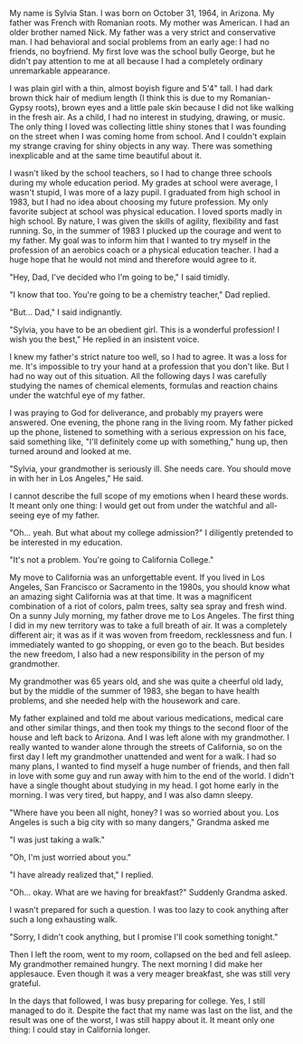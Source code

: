 My name is Sylvia Stan. I was born on October 31, 1964, in Arizona. My father was French with Romanian roots. My mother was American. I had an older brother named Nick. My father was a very strict and conservative man. I had behavioral and social problems from an early age: I had no friends, no boyfriend. My first love was the school bully George, but he didn't pay attention to me at all because I had a completely ordinary unremarkable appearance.

I was plain girl with a thin, almost boyish figure and 5'4" tall. I had dark brown thick hair of medium length (I think this is due to my Romanian-Gypsy roots), brown eyes and a little pale skin because I did not like walking in the fresh air. As a child, I had no interest in studying, drawing, or music. The only thing I loved was collecting little shiny stones that I was founding on the street when I was coming home from school. And I couldn't explain my strange craving for shiny objects in any way. There was something inexplicable and at the same time beautiful about it. 

I wasn't liked by the school teachers, so I had to change three schools during my whole education period. My grades at school were average, I wasn't stupid, I was more of a lazy pupil. I graduated from high school in 1983, but I had no idea about choosing my future profession. My only favorite subject at school was physical education. I loved sports madly in high school. By nature, I was given the skills of agility, flexibility and fast running. So, in the summer of 1983 I plucked up the courage and went to my father. My goal was to inform him that I wanted to try myself in the profession of an aerobics coach or a physical education teacher. I had a huge hope that he would not mind and therefore would agree to it.

"Hey, Dad, I've decided who I'm going to be," I said timidly.

"I know that too. You're going to be a chemistry teacher," Dad replied.

"But... Dad," I said indignantly.

"Sylvia, you have to be an obedient girl. This is a wonderful profession! I wish you the best," He replied in an insistent voice.

I knew my father's strict nature too well, so I had to agree. It was a loss for me. It's impossible to try your hand at a profession that you don't like. But I had no way out of this situation. All the following days I was carefully studying the names of chemical elements, formulas and reaction chains under the watchful eye of my father.

I was praying to God for deliverance, and probably my prayers were answered. One evening, the phone rang in the living room. My father picked up the phone, listened to something with a serious expression on his face, said something like, "I'll definitely come up with something," hung up, then turned around and looked at me.

"Sylvia, your grandmother is seriously ill. She needs care. You should move in with her in Los Angeles," He said.

I cannot describe the full scope of my emotions when I heard these words. It meant only one thing: I would get out from under the watchful and all-seeing eye of my father.

"Oh... yeah. But what about my college admission?" I diligently pretended to be interested in my education.

"It's not a problem. You're going to California College."

My move to California was an unforgettable event. If you lived in Los Angeles, San Francisco or Sacramento in the 1980s, you should know what an amazing sight California was at that time. It was a magnificent combination of a riot of colors, palm trees, salty sea spray and fresh wind. On a sunny July morning, my father drove me to Los Angeles. The first thing I did in my new territory was to take a full breath of air. It was a completely different air; it was as if it was woven from freedom, recklessness and fun. I immediately wanted to go shopping, or even go to the beach. But besides the new freedom, I also had a new responsibility in the person of my grandmother. 

My grandmother was 65 years old, and she was quite a cheerful old lady, but by the middle of the summer of 1983, she began to have health problems, and she needed help with the housework and care.

My father explained and told me about various medications, medical care and other similar things, and then took my things to the second floor of the house and left back to Arizona. And I was left alone with my grandmother. I really wanted to wander alone through the streets of California, so on the first day I left my grandmother unattended and went for a walk. I had so many plans, I wanted to find myself a huge number of friends, and then fall in love with some guy and run away with him to the end of the world. I didn't have a single thought about studying in my head. I got home early in the morning. I was very tired, but happy, and I was also damn sleepy.

"Where have you been all night, honey? I was so worried about you. Los Angeles is such a big city with so many dangers," Grandma asked me

"I was just taking a walk."

"Oh, I'm just worried about you."

"I have already realized that," I replied.

"Оh... okay. What are we having for breakfast?" Suddenly Grandma asked.

I wasn't prepared for such a question. I was too lazy to cook anything after such a long exhausting walk.

"Sorry, I didn't cook anything, but I promise I'll cook something tonight."

Then I left the room, went to my room, collapsed on the bed and fell asleep. My grandmother remained hungry. The next morning I did make her applesauce. Even though it was a very meager breakfast, she was still very grateful.

In the days that followed, I was busy preparing for college. Yes, I still managed to do it. Despite the fact that my name was last on the list, and the result was one of the worst, I was still happy about it. It meant only one thing: I could stay in California longer.